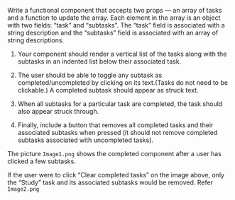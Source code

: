 Write a functional component that accepts two props — an array of tasks and a function to update the array. Each element in the array is an object with two fields: “task” and “subtasks”. The “task” field is associated with a string description and the “subtasks” field is associated with an array of string descriptions.

1. Your component should render a vertical list of the tasks along with the subtasks in an indented list below their associated task.

2. The user should be able to toggle any subtask as completed/uncompleted by clicking on its text.(Tasks do not need to be clickable.) A completed subtask should appear as struck text.

3. When all subtasks for a particular task are completed, the task should also appear struck through.

4. Finally, include a button that removes all completed tasks and their associated subtasks when pressed (it should not remove completed subtasks associated with uncompleted tasks).

The picture `Image1.png` shows the completed component after a user has clicked a few subtasks.

If the user were to click “Clear completed tasks” on the image above, only the “Study” task and its associated subtasks would be removed. Refer `Image2.png`
